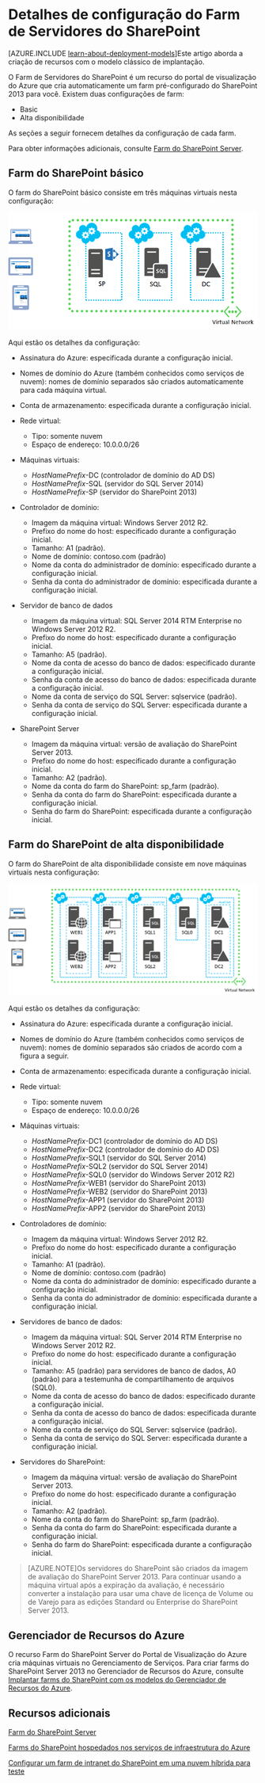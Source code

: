<properties
	pageTitle="Configuração de Farm do SharePoint Server | Microsoft Azure"
	description="Saiba sobre a configuração padrão dos farms do SharePoint quando você usar o recurso Farm de Servidores do SharePoint do portal de visualização do Azure."
	services="virtual-machines"
	documentationCenter=""
	authors="JoeDavies-MSFT"
	manager="timlt"
	editor=""/>

<tags
	ms.service="virtual-machines"
	ms.workload="infrastructure-services"
	ms.tgt_pltfrm="Windows"
	ms.devlang="na"
	ms.topic="article"
	ms.date="10/05/2015"
	ms.author="josephd"/>


# Detalhes de configuração do Farm de Servidores do SharePoint

[AZURE.INCLUDE [learn-about-deployment-models](../../includes/learn-about-deployment-models-include.md)]Este artigo aborda a criação de recursos com o modelo clássico de implantação.

O Farm de Servidores do SharePoint é um recurso do portal de visualização do Azure que cria automaticamente um farm pré-configurado do SharePoint 2013 para você. Existem duas configurações de farm:

- Basic
- Alta disponibilidade

As seções a seguir fornecem detalhes da configuração de cada farm.

Para obter informações adicionais, consulte [Farm do SharePoint Server](virtual-machines-sharepoint-farm-azure-preview.md).

## Farm do SharePoint básico

O farm do SharePoint básico consiste em três máquinas virtuais nesta configuração:

![sharepointfarm](./media/virtual-machines-sharepoint-farm-config-azure-preview/SPFarm_Basic.png)

Aqui estão os detalhes da configuração:

-	Assinatura do Azure: especificada durante a configuração inicial.
-	Nomes de domínio do Azure (também conhecidos como serviços de nuvem): nomes de domínio separados são criados automaticamente para cada máquina virtual.
-	Conta de armazenamento: especificada durante a configuração inicial.
-	Rede virtual:
	-   Tipo: somente nuvem
    -	Espaço de endereço: 10.0.0.0/26

- Máquinas virtuais:
	-	*HostNamePrefix*-DC (controlador de domínio do AD DS)
	-	*HostNamePrefix*-SQL (servidor do SQL Server 2014)
	-	*HostNamePrefix*-SP (servidor do SharePoint 2013)

- Controlador de domínio:
	-	Imagem da máquina virtual: Windows Server 2012 R2.
	-	Prefixo do nome do host: especificado durante a configuração inicial.
	-	Tamanho: A1 (padrão).
	-	Nome de domínio: contoso.com (padrão)
	-	Nome da conta do administrador de domínio: especificado durante a configuração inicial.
	-	Senha da conta do administrador de domínio: especificada durante a configuração inicial.

- Servidor de banco de dados
	-	Imagem da máquina virtual: SQL Server 2014 RTM Enterprise no Windows Server 2012 R2.
	-	Prefixo do nome do host: especificado durante a configuração inicial.
	-	Tamanho: A5 (padrão).
	-	Nome da conta de acesso do banco de dados: especificado durante a configuração inicial.
	-	Senha da conta de acesso do banco de dados: especificada durante a configuração inicial.
	-	Nome da conta de serviço do SQL Server: sqlservice (padrão).
	-	Senha da conta de serviço do SQL Server: especificada durante a configuração inicial.

- SharePoint Server
	-	Imagem da máquina virtual: versão de avaliação do SharePoint Server 2013.
	-	Prefixo do nome do host: especificado durante a configuração inicial.
	-	Tamanho: A2 (padrão).
	-	Nome da conta do farm do SharePoint: sp\_farm (padrão).
	-	Senha da conta do farm do SharePoint: especificada durante a configuração inicial.
	-	Senha do farm do SharePoint: especificada durante a configuração inicial.


## Farm do SharePoint de alta disponibilidade

O farm do SharePoint de alta disponibilidade consiste em nove máquinas virtuais nesta configuração:

![sharepointfarm](./media/virtual-machines-sharepoint-farm-config-azure-preview/SPFarm_HighAvail.png)

Aqui estão os detalhes da configuração:

-	Assinatura do Azure: especificada durante a configuração inicial.
-	Nomes de domínio do Azure (também conhecidos como serviços de nuvem): nomes de domínio separados são criados de acordo com a figura a seguir.
-	Conta de armazenamento: especificada durante a configuração inicial.
-	Rede virtual:
	-	Tipo: somente nuvem
	-	Espaço de endereço: 10.0.0.0/26

-	Máquinas virtuais:
	-	*HostNamePrefix*-DC1 (controlador de domínio do AD DS)
	-	*HostNamePrefix*-DC2 (controlador de domínio do AD DS)
	-	*HostNamePrefix*-SQL1 (servidor do SQL Server 2014)
	-	*HostNamePrefix*-SQL2 (servidor do SQL Server 2014)
	-	*HostNamePrefix*-SQL0 (servidor do Windows Server 2012 R2)
	-	*HostNamePrefix*-WEB1 (servidor do SharePoint 2013)
	-	*HostNamePrefix*-WEB2 (servidor do SharePoint 2013)
	-	*HostNamePrefix*-APP1 (servidor do SharePoint 2013)
	-	*HostNamePrefix*-APP2 (servidor do SharePoint 2013)

-	Controladores de domínio:
	-	Imagem da máquina virtual: Windows Server 2012 R2.
	-	Prefixo do nome do host: especificado durante a configuração inicial.
	-	Tamanho: A1 (padrão).
	-	Nome de domínio: contoso.com (padrão)
	-	Nome da conta do administrador de domínio: especificado durante a configuração inicial.
	-	Senha da conta do administrador de domínio: especificada durante a configuração inicial.

-	Servidores de banco de dados:
	-	Imagem da máquina virtual: SQL Server 2014 RTM Enterprise no Windows Server 2012 R2.
	-	Prefixo do nome do host: especificado durante a configuração inicial.
	-	Tamanho: A5 (padrão) para servidores de banco de dados, A0 (padrão) para a testemunha de compartilhamento de arquivos (SQL0).
	-	Nome da conta de acesso do banco de dados: especificado durante a configuração inicial.
	-	Senha da conta de acesso do banco de dados: especificada durante a configuração inicial.
	-	Nome da conta de serviço do SQL Server: sqlservice (padrão).
	-	Senha da conta de serviço do SQL Server: especificada durante a configuração inicial.

-	Servidores do SharePoint:
	-	Imagem da máquina virtual: versão de avaliação do SharePoint Server 2013.
	-	Prefixo do nome do host: especificado durante a configuração inicial.
	-	Tamanho: A2 (padrão).
	-	Nome da conta do farm do SharePoint: sp\_farm (padrão).
	-	Senha da conta do farm do SharePoint: especificada durante a configuração inicial.
	-	Senha do farm do SharePoint: especificada durante a configuração inicial.

> [AZURE.NOTE]Os servidores do SharePoint são criados da imagem de avaliação do SharePoint Server 2013. Para continuar usando a máquina virtual após a expiração da avaliação, é necessário converter a instalação para usar uma chave de licença de Volume ou de Varejo para as edições Standard ou Enterprise do SharePoint Server 2013.

## Gerenciador de Recursos do Azure

O recurso Farm do SharePoint Server do Portal de Visualização do Azure cria máquinas virtuais no Gerenciamento de Serviços. Para criar farms do SharePoint Server 2013 no Gerenciador de Recursos do Azure, consulte [Implantar farms do SharePoint com os modelos do Gerenciador de Recursos do Azure](virtual-machines-workload-template-sharepoint.md).

## Recursos adicionais

[Farm do SharePoint Server](virtual-machines-sharepoint-farm-azure-preview.md)

[Farms do SharePoint hospedados nos serviços de infraestrutura do Azure](virtual-machines-sharepoint-infrastructure-services.md)

[Configurar um farm de intranet do SharePoint em uma nuvem híbrida para teste](../virtual-network/virtual-networks-setup-sharepoint-hybrid-cloud-testing.md)

<!---HONumber=Oct15_HO2-->